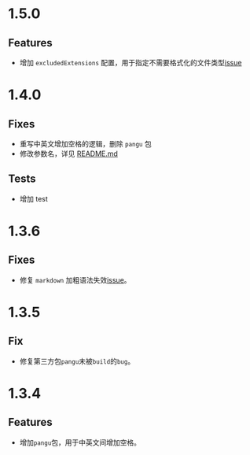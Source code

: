 # 1.5.0

## Features

- 增加 `excludedExtensions` 配置，用于指定不需要格式化的文件类型[issue](https://github.com/Talljack/vscode-auto-space/issues/319)

# 1.4.0

## Fixes

- 重写中英文增加空格的逻辑，删除 `pangu` 包
- 修改参数名，详见 [README.md](./README.md)

## Tests

- 增加 test

# 1.3.6

## Fixes

- 修复 `markdown` 加粗语法失效[issue](https://github.com/Talljack/vscode-auto-space/issues/140)。

# 1.3.5

## Fix

- 修复第三方包`pangu`未被`build`的`bug`。

# 1.3.4

## Features

- 增加`pangu`包，用于中英文间增加空格。
